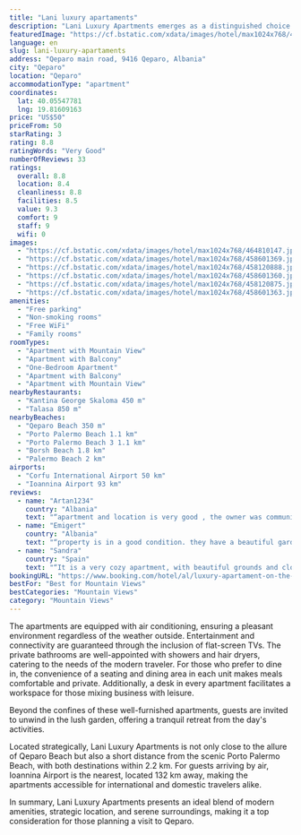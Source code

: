 ```yaml
---
title: "Lani luxury apartaments"
description: "Lani Luxury Apartments emerges as a distinguished choice for travelers seeking a blend of comfort and convenience in Qeparo."
featuredImage: "https://cf.bstatic.com/xdata/images/hotel/max1024x768/464810147.jpg?k=cd7296ecf6a76b2d86cb213df0577a5d04ca07427e3a6a7e7fe69979a8a4f573&o=&hp=1"
language: en
slug: lani-luxury-apartaments
address: "Qeparo main road, 9416 Qeparo, Albania"
city: "Qeparo"
location: "Qeparo"
accommodationType: "apartment"
coordinates:
  lat: 40.05547781
  lng: 19.81609163
price: "US$50"
priceFrom: 50
starRating: 3
rating: 8.8
ratingWords: "Very Good"
numberOfReviews: 33
ratings:
  overall: 8.8
  location: 8.4
  cleanliness: 8.8
  facilities: 8.5
  value: 9.3
  comfort: 9
  staff: 9
  wifi: 0
images:
  - "https://cf.bstatic.com/xdata/images/hotel/max1024x768/464810147.jpg?k=cd7296ecf6a76b2d86cb213df0577a5d04ca07427e3a6a7e7fe69979a8a4f573&o=&hp=1"
  - "https://cf.bstatic.com/xdata/images/hotel/max1024x768/458601369.jpg?k=e758c3cabbbab20ac77c325c50964c9660822ffe4825c29e8495c1cb4806003d&o=&hp=1"
  - "https://cf.bstatic.com/xdata/images/hotel/max1024x768/458120888.jpg?k=0f9a3115b906fbfcb94aa968e6fd466de1589b703c20f1a8c47a0c51c61bad9c&o=&hp=1"
  - "https://cf.bstatic.com/xdata/images/hotel/max1024x768/458601360.jpg?k=527d643ed18d88259ad6c5273be7df05ecdffcf1490c02d2f406facd9bfaee16&o=&hp=1"
  - "https://cf.bstatic.com/xdata/images/hotel/max1024x768/458120875.jpg?k=b21a13830b6ef6c8a8f8ca07e7ffa3803b339cc645470fe2e3c47aa6d7ce75f0&o=&hp=1"
  - "https://cf.bstatic.com/xdata/images/hotel/max1024x768/458601363.jpg?k=70cd450e3ec7a0ee51393d82f373aa653db30e0818f8576f3aaabb6f0c86c54f&o=&hp=1"
amenities:
  - "Free parking"
  - "Non-smoking rooms"
  - "Free WiFi"
  - "Family rooms"
roomTypes:
  - "Apartment with Mountain View"
  - "Apartment with Balcony"
  - "One-Bedroom Apartment"
  - "Apartment with Balcony"
  - "Apartment with Mountain View"
nearbyRestaurants:
  - "Kantina George Skaloma 450 m"
  - "Talasa 850 m"
nearbyBeaches:
  - "Qeparo Beach 350 m"
  - "Porto Palermo Beach 1.1 km"
  - "Porto Palermo Beach 3 1.1 km"
  - "Borsh Beach 1.8 km"
  - "Palermo Beach 2 km"
airports:
  - "Corfu International Airport 50 km"
  - "Ioannina Airport 93 km"
reviews:
  - name: "Artan1234"
    country: "Albania"
    text: "“apartment and location is very good , the owner was communicative and helpful”"
  - name: "Emigert"
    country: "Albania"
    text: "“property is in a good condition. they have a beautiful garden”"
  - name: "Sandra"
    country: "Spain"
    text: "“It is a very cozy apartment, with beautiful grounds and close to the beach. Lany is very friendly and takes great care of it.”"
bookingURL: "https://www.booking.com/hotel/al/luxury-apartament-on-the-heart-of-mauntain.en-gb.html?aid=8035640"
bestFor: "Best for Mountain Views"
bestCategories: "Mountain Views"
category: "Mountain Views"
---
```


The apartments are equipped with air conditioning, ensuring a pleasant environment regardless of the weather outside. Entertainment and connectivity are guaranteed through the inclusion of flat-screen TVs. The private bathrooms are well-appointed with showers and hair dryers, catering to the needs of the modern traveler. For those who prefer to dine in, the convenience of a seating and dining area in each unit makes meals comfortable and private. Additionally, a desk in every apartment facilitates a workspace for those mixing business with leisure.

Beyond the confines of these well-furnished apartments, guests are invited to unwind in the lush garden, offering a tranquil retreat from the day's activities. 

Located strategically, Lani Luxury Apartments is not only close to the allure of Qeparo Beach but also a short distance from the scenic Porto Palermo Beach, with both destinations within 2.2 km. For guests arriving by air, Ioannina Airport is the nearest, located 132 km away, making the apartments accessible for international and domestic travelers alike.

In summary, Lani Luxury Apartments presents an ideal blend of modern amenities, strategic location, and serene surroundings, making it a top consideration for those planning a visit to Qeparo.